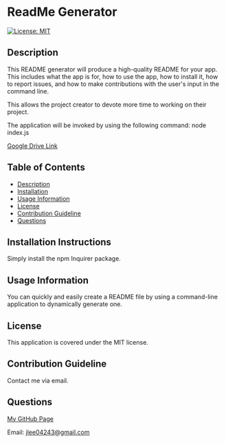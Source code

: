 # ReadMe Generator
[![License: MIT](https://img.shields.io/badge/License-MIT-yellow.svg)](https://opensource.org/licenses/MIT)

## Description 
This README generator will produce a high-quality README for your app. This  includes what the app is for, how to use the app, how to install it, how to report issues, and how to make contributions with the user's input in the command line.

This allows the project creator to devote more time to working on their project.

The application will be invoked by using the following command: node index.js

[Google Drive Link](https://drive.google.com/file/d/1PIj4TWDPN7VKY-Fgr5RrgKp8Tq7LcymR/view) 

## Table of Contents
  - [Description](#description)
  - [Installation](#installation)
  - [Usage Information](#usage-information)
  - [License](#license)
  - [Contribution Guideline](#contribution-guideline)
  - [Questions](#questions)

## Installation Instructions
Simply install the npm Inquirer package. 

## Usage Information
You can quickly and easily create a README file by using a command-line application to dynamically generate one.

## License

This application is covered under the MIT license.

## Contribution Guideline
Contact me via email.


## Questions
[My GitHub Page](https://github.com/jlee3883)

Email: jlee04243@gmail.com

